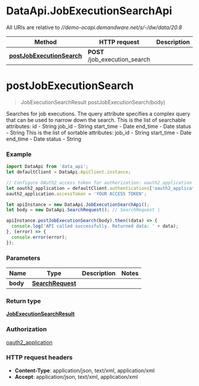 # DataApi.JobExecutionSearchApi

All URIs are relative to *//demo-ocapi.demandware.net/s/-/dw/data/20.8*

Method | HTTP request | Description
------------- | ------------- | -------------
[**postJobExecutionSearch**](JobExecutionSearchApi.md#postJobExecutionSearch) | **POST** /job_execution_search | 

<a name="postJobExecutionSearch"></a>
# **postJobExecutionSearch**
> JobExecutionSearchResult postJobExecutionSearch(body)



Searches for job executions.    The query attribute specifies a complex query that can be used to narrow down the search. This is the list of  searchable attributes:    id - String  job_id - String  start_time - Date  end_time - Date  status - String    This is the list of sortable attributes:    job_id - String  start_time - Date  end_time - Date  status - String  

### Example
```javascript
import DataApi from 'data_api';
let defaultClient = DataApi.ApiClient.instance;

// Configure OAuth2 access token for authorization: oauth2_application
let oauth2_application = defaultClient.authentications['oauth2_application'];
oauth2_application.accessToken = 'YOUR ACCESS TOKEN';

let apiInstance = new DataApi.JobExecutionSearchApi();
let body = new DataApi.SearchRequest(); // SearchRequest | 

apiInstance.postJobExecutionSearch(body).then((data) => {
  console.log('API called successfully. Returned data: ' + data);
}, (error) => {
  console.error(error);
});

```

### Parameters

Name | Type | Description  | Notes
------------- | ------------- | ------------- | -------------
 **body** | [**SearchRequest**](SearchRequest.md)|  | 

### Return type

[**JobExecutionSearchResult**](JobExecutionSearchResult.md)

### Authorization

[oauth2_application](../README.md#oauth2_application)

### HTTP request headers

 - **Content-Type**: application/json, text/xml, application/xml
 - **Accept**: application/json, text/xml, application/xml

